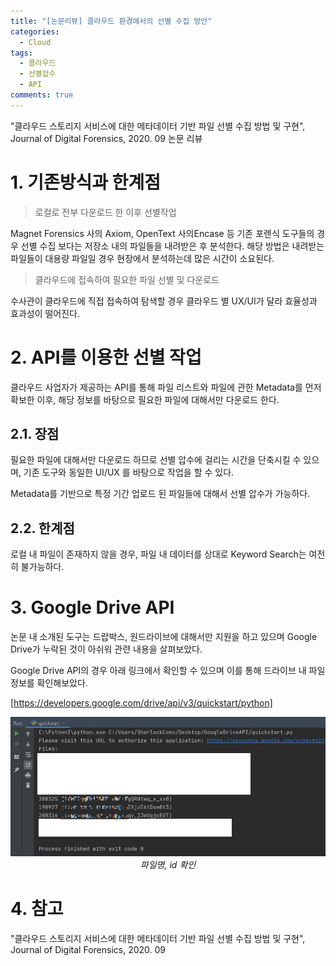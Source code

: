 ```yaml
---
title: "[논문리뷰] 클라우드 환경에서의 선별 수집 방안"
categories:
  - Cloud
tags:
  - 클라우드
  - 선별압수
  - API
comments: true
---
```


"클라우드 스토리지 서비스에 대한 메타데이터 기반 파일 선별 수집 방법 및 구현", Journal of Digital Forensics, 2020. 09 논문 리뷰


# 1. 기존방식과 한계점

> 로컬로 전부 다운로드 한 이후 선별작업

Magnet Forensics 사의 Axiom, OpenText 사의Encase 등 기존 포렌식 도구들의 경우 선별 수집 보다는 저장소 내의 파일들을 내려받은 후 분석한다. 
해당 방법은 내려받는 파일들이 대용량 파일일 경우 현장에서 분석하는데 많은 시간이 소요된다.

> 클라우드에 접속하여 필요한 파일 선별 및 다운로드

수사관이 클라우드에 직접 접속하여 탐색할 경우 클라우드 별 UX/UI가 달라 효율성과 효과성이 떨어진다.


# 2. API를 이용한 선별 작업

클라우드 사업자가 제공하는 API를 통해 파일 리스트와 파일에 관한 Metadata를 먼저 확보한 이후, 
해당 정보를 바탕으로 필요한 파일에 대해서만 다운로드 한다.

## 2.1. 장점

필요한 파일에 대해서만 다운로드 하므로 선별 압수에 걸리는 시간을 단축시킬 수 있으며, 
기존 도구와 동일한 UI/UX 를 바탕으로 작업을 할 수 있다.

Metadata를 기반으로 특정 기간 업로드 된 파일들에 대해서 선별 압수가 가능하다.

## 2.2. 한계점

로컬 내 파일이 존재하지 않을 경우, 파일 내 데이터를 상대로 Keyword Search는 여전히 불가능하다.


# 3. Google Drive API

논문 내 소개된 도구는 드랍박스, 원드라이브에 대해서만 지원을 하고 있으며 Google Drive가 누락된 것이 아쉬워 관련 내용을 살펴보았다.

Google Drive API의 경우 아래 링크에서 확인할 수 있으며 이를 통해 드라이브 내 파일 정보를 확인해보았다.

[https://developers.google.com/drive/api/v3/quickstart/python]

<center><p><img src="/assets/2020-12-10-post-CloudSelectiveSeizure/파일명.jpg"><br><em>파일명, id 확인</em></p></center>


# 4. 참고

"클라우드 스토리지 서비스에 대한 메타데이터 기반 파일 선별 수집 방법 및 구현", Journal of Digital Forensics, 2020. 09

